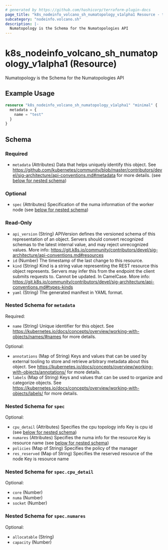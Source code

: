 ```yaml
---
# generated by https://github.com/hashicorp/terraform-plugin-docs
page_title: "k8s_nodeinfo_volcano_sh_numatopology_v1alpha1 Resource - terraform-provider-k8s"
subcategory: "nodeinfo.volcano.sh"
description: |-
  Numatopology is the Schema for the Numatopologies API
---
```


# k8s_nodeinfo_volcano_sh_numatopology_v1alpha1 (Resource)

Numatopology is the Schema for the Numatopologies API

## Example Usage

```terraform
resource "k8s_nodeinfo_volcano_sh_numatopology_v1alpha1" "minimal" {
  metadata = {
    name = "test"
  }
}
```

<!-- schema generated by tfplugindocs -->
## Schema

### Required

- `metadata` (Attributes) Data that helps uniquely identify this object. See https://github.com/kubernetes/community/blob/master/contributors/devel/sig-architecture/api-conventions.md#metadata for more details. (see [below for nested schema](#nestedatt--metadata))

### Optional

- `spec` (Attributes) Specification of the numa information of the worker node (see [below for nested schema](#nestedatt--spec))

### Read-Only

- `api_version` (String) APIVersion defines the versioned schema of this representation of an object. Servers should convert recognized schemas to the latest internal value, and may reject unrecognized values. More info: https://git.k8s.io/community/contributors/devel/sig-architecture/api-conventions.md#resources
- `id` (Number) The timestamp of the last change to this resource.
- `kind` (String) Kind is a string value representing the REST resource this object represents. Servers may infer this from the endpoint the client submits requests to. Cannot be updated. In CamelCase. More info: https://git.k8s.io/community/contributors/devel/sig-architecture/api-conventions.md#types-kinds
- `yaml` (String) The generated manifest in YAML format.

<a id="nestedatt--metadata"></a>
### Nested Schema for `metadata`

Required:

- `name` (String) Unique identifier for this object. See https://kubernetes.io/docs/concepts/overview/working-with-objects/names/#names for more details.

Optional:

- `annotations` (Map of String) Keys and values that can be used by external tooling to store and retrieve arbitrary metadata about this object. See https://kubernetes.io/docs/concepts/overview/working-with-objects/annotations/ for more details.
- `labels` (Map of String) Keys and values that can be used to organize and categorize objects. See https://kubernetes.io/docs/concepts/overview/working-with-objects/labels/ for more details.


<a id="nestedatt--spec"></a>
### Nested Schema for `spec`

Optional:

- `cpu_detail` (Attributes) Specifies the cpu topology info Key is cpu id (see [below for nested schema](#nestedatt--spec--cpu_detail))
- `numares` (Attributes) Specifies the numa info for the resource Key is resource name (see [below for nested schema](#nestedatt--spec--numares))
- `policies` (Map of String) Specifies the policy of the manager
- `res_reserved` (Map of String) Specifies the reserved resource of the node Key is resource name

<a id="nestedatt--spec--cpu_detail"></a>
### Nested Schema for `spec.cpu_detail`

Optional:

- `core` (Number)
- `numa` (Number)
- `socket` (Number)


<a id="nestedatt--spec--numares"></a>
### Nested Schema for `spec.numares`

Optional:

- `allocatable` (String)
- `capacity` (Number)


